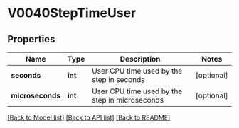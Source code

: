 # V0040StepTimeUser

## Properties
Name | Type | Description | Notes
------------ | ------------- | ------------- | -------------
**seconds** | **int** | User CPU time used by the step in seconds | [optional] 
**microseconds** | **int** | User CPU time used by the step in microseconds | [optional] 

[[Back to Model list]](../README.md#documentation-for-models) [[Back to API list]](../README.md#documentation-for-api-endpoints) [[Back to README]](../README.md)


